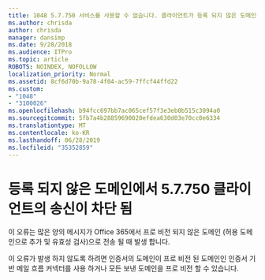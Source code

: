 ```yaml
---
title: 1048 5.7.750 서비스를 사용할 수 없습니다. 클라이언트가 등록 되지 않은 도메인에서 보내지 못하도록 차단 됨
ms.author: chrisda
author: chrisda
manager: dansimp
ms.date: 9/28/2018
ms.audience: ITPro
ms.topic: article
ROBOTS: NOINDEX, NOFOLLOW
localization_priority: Normal
ms.assetid: 8cf6d70b-9a78-4f04-ac59-7ffcf44ffd22
ms.custom:
- "1048"
- "3100026"
ms.openlocfilehash: b94fcc697bb7ac065cef57f3e3eb0b515c3094a0
ms.sourcegitcommit: 5fb7a4b28859690020efdea630d03e70cc0e6334
ms.translationtype: MT
ms.contentlocale: ko-KR
ms.lasthandoff: 06/28/2019
ms.locfileid: "35352859"
---
```

# <a name="57750-client-blocked-from-sending-from-unregistered-domain"></a>등록 되지 않은 도메인에서 5.7.750 클라이언트의 송신이 차단 됨

이 오류는 많은 양의 메시지가 Office 365에서 프로 비전 되지 않은 도메인 (허용 도메인으로 추가 및 유효성 검사)으로 전송 될 때 발생 합니다.

이 오류가 발생 하지 않도록 하려면 인증서의 도메인이 프로 비전 된 도메인인 인증서 기반 메일 흐름 커넥터를 사용 하거나 모든 보낸 도메인을 프로 비전 할 수 있습니다.
